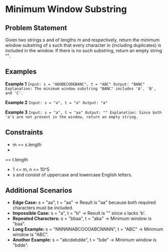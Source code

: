 ﻿# Minimum Window Substring

## Problem Statement
Given two strings s and 	 of lengths m and 
 respectively, return the minimum window substring of s such that every character in 	 (including duplicates) is included in the window. If there is no such substring, return an empty string "".

## Examples

**Example 1**
`
Input: s = "ADOBECODEBANC", t = "ABC"
Output: "BANC"
Explanation: The minimum window substring "BANC" includes 'A', 'B', and 'C'.
`

**Example 2**
`
Input: s = "a", t = "a"
Output: "a"
`

**Example 3**
`
Input: s = "a", t = "aa"
Output: ""
Explanation: Since both 'a's are not present in the window, return an empty string.
`

## Constraints
- m == s.length
- 
 == t.length
- 1 <= m, n <= 10^5
- s and 	 consist of uppercase and lowercase English letters.

## Additional Scenarios
- **Edge Case:** s = "aa", t = "aa" → Result is "aa" because both required characters must be included.
- **Impossible Case:** s = "a", t = "b" → Result is "" since s lacks 'b'.
- **Repeated Characters:** s = "bbaa", t = "aba" → Minimum window is "baa".
- **Long Example:** s = "NNNNNABCOOOABCNNNN", t = "ABC" → Minimum window is "ABC".
- **Another Example:** s = "abcdebdde", t = "bde" → Minimum window is "bdde".

